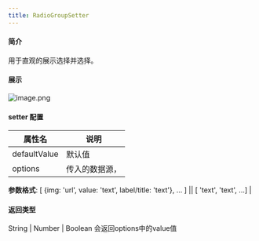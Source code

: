```yaml
---
title: RadioGroupSetter
---
```

#### 简介
用于直观的展示选择并选择。
#### 展示
![image.png](https://cdn.nlark.com/yuque/0/2022/png/242652/1644395469783-17a5f8b5-112a-420b-a64f-09fffea55067.png#clientId=u8044d585-4c1d-4&crop=0&crop=0&crop=1&crop=1&from=paste&height=49&id=ucafe75f2&margin=%5Bobject%20Object%5D&name=image.png&originHeight=98&originWidth=564&originalType=binary&ratio=1&rotation=0&showTitle=false&size=9843&status=done&style=none&taskId=ud3ff8182-f29c-4b81-b4de-e23baa325c1&title=&width=282)
#### setter 配置
| 属性名 | 说明 |
| --- | --- |
| defaultValue | 默认值 |
| options | 传入的数据源，
**参数格式**:
[
{img: 'url',
value: 'text',
label/title: 'text'}, ...
]
&#124;&#124;
[ 'text', 'text', ...] |

#### 返回类型
String | Number | Boolean
会返回options中的value值
